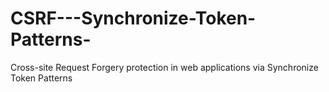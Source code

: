 # CSRF---Synchronize-Token-Patterns-
Cross-site Request Forgery protection in web applications via Synchronize Token Patterns
